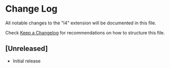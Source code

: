 # Change Log

All notable changes to the "l4" extension will be documented in this file.

Check [Keep a Changelog](http://keepachangelog.com/) for recommendations on how to structure this file.

## [Unreleased]

- Initial release